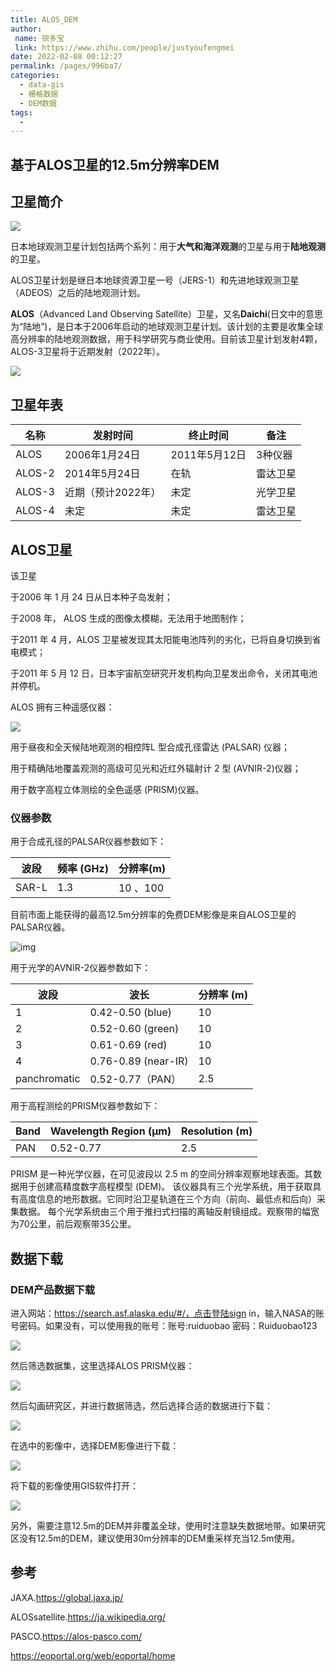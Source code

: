 ```yaml
---
title: ALOS_DEM
author:
 name: 锐多宝
 link: https://www.zhihu.com/people/justyoufengmei
date: 2022-02-08 00:12:27
permalink: /pages/996ba7/
categories:
  - data-gis
  - 栅格数据
  - DEM数据
tags:
  - 
---
```

## 基于ALOS卫星的12.5m分辨率DEM

## 卫星简介

![](http://pics.landcover100.com/pics//image/202202012317166.png)

日本地球观测卫星计划包括两个系列：用于**大气和海洋观测**的卫星与用于**陆地观测**的卫星。

ALOS卫星计划是继日本地球资源卫星一号（JERS-1）和先进地球观测卫星（ADEOS）之后的陆地观测计划。

**ALOS**（Advanced Land Observing Satellite）卫星，又名**Daichi**(日文中的意思为“陆地”)，是日本于2006年启动的地球观测卫星计划。该计划的主要是收集全球高分辨率的陆地观测数据，用于科学研究与商业使用。目前该卫星计划发射4颗，ALOS-3卫星将于近期发射（2022年）。

![](http://pics.landcover100.com/pics//image/202202012202045.jpg)

## 卫星年表

| 名称   | 发射时间           | 终止时间      | 备注     |
| ------ | ------------------ | ------------- | -------- |
| ALOS   | 2006年1月24日      | 2011年5月12日 | 3种仪器  |
| ALOS-2 | 2014年5月24日      | 在轨          | 雷达卫星 |
| ALOS-3 | 近期（预计2022年） | 未定          | 光学卫星 |
| ALOS-4 | 未定               | 未定          | 雷达卫星 |

## ALOS卫星

 该卫星

于2006 年 1 月 24 日从日本种子岛发射；

于2008 年， ALOS 生成的图像太模糊，无法用于地图制作；

于2011 年 4 月，ALOS 卫星被发现其太阳能电池阵列的劣化，已将自身切换到省电模式；

于2011 年 5 月 12 日，日本宇宙航空研究开发机构向卫星发出命令，关闭其电池并停机。

ALOS 拥有三种遥感仪器：

![](http://pics.landcover100.com/pics//image/202202012313721.png)

用于昼夜和全天候陆地观测的相控阵L 型合成孔径雷达 (PALSAR) 仪器；

用于精确陆地覆盖观测的高级可见光和近红外辐射计 2 型 (AVNIR-2)仪器；

用于数字高程立体测绘的全色遥感 (PRISM)仪器。

### 仪器参数

用于合成孔径的PALSAR仪器参数如下：

| 波段  | 频率 (GHz) | 分辨率(m) |
| ----- | ---------- | --------- |
| SAR-L | 1.3        | 10 、100  |

目前市面上能获得的最高12.5m分辨率的免费DEM影像是来自ALOS卫星的PALSAR仪器。

![img](http://pics.landcover100.com/pics//image/202202012332337.png)

用于光学的AVNIR-2仪器参数如下：

| 波段         | 波长                | 分辨率 (m) |
| ------------ | ------------------- | ---------- |
| 1            | 0.42-0.50 (blue)    | 10         |
| 2            | 0.52-0.60 (green)   | 10         |
| 3            | 0.61-0.69 (red)     | 10         |
| 4            | 0.76-0.89 (near-IR) | 10         |
| panchromatic | 0.52-0.77（PAN）    | 2.5        |

用于高程测绘的PRISM仪器参数如下：

| Band | Wavelength Region (µm) | Resolution (m) |
| ---- | ---------------------- | -------------- |
| PAN  | 0.52-0.77              | 2.5            |

PRISM 是一种光学仪器，在可见波段以 2.5 m 的空间分辨率观察地球表面。其数据用于创建高精度数字高程模型 (DEM)。
该仪器具有三个光学系统，用于获取具有高度信息的地形数据。它同时沿卫星轨道在三个方向（前向、最低点和后向）采集数据。
每个光学系统由三个用于推扫式扫描的离轴反射镜组成。观察带的幅宽为70公里，前后观察带35公里。



## 数据下载

### DEM产品数据下载

进入网站：https://search.asf.alaska.edu/#/，点击登陆sign in，输入NASA的账号密码。如果没有，可以使用我的账号：账号:ruiduobao 密码：Ruiduobao123 

![](http://pics.landcover100.com/pics//image/202202012348616.jpg)

然后筛选数据集，这里选择ALOS PRISM仪器：

![](http://pics.landcover100.com/pics//image/202202012350122.png)

然后勾画研究区，并进行数据筛选，然后选择合适的数据进行下载：

![](http://pics.landcover100.com/pics//image/202202012359796.jpg)

在选中的影像中，选择DEM影像进行下载：

![](http://pics.landcover100.com/pics//image/202202020002095.jpg)

将下载的影像使用GIS软件打开：

![](http://pics.landcover100.com/pics//image/202202020006676.jpg)

另外，需要注意12.5m的DEM并非覆盖全球，使用时注意缺失数据地带。如果研究区没有12.5m的DEM，建议使用30m分辨率的DEM重采样充当12.5m使用。



## 参考

JAXA.https://global.jaxa.jp/

ALOSsatellite.https://ja.wikipedia.org/

PASCO.https://alos-pasco.com/

https://eoportal.org/web/eoportal/home
